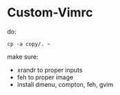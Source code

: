 # Custom-Vimrc

do:
```
cp -a copy/. ~
```

make sure:
* xrandr to proper inputs
* feh to proper image
* install dmenu, compton, feh, gvim
